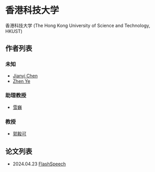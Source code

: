 # 香港科技大学

香港科技大学 (The Hong Kong University of Science and Technology, HKUST)

## 作者列表

### 未知

- [Jianyi Chen](../Authors/Jianyi_Chen.md)
- [Zhen Ye](../Authors/Zhen_Ye.md)

### 助理教授

- [雪巍](../Authors/Wei_Xue_(雪巍).md)

### 教授

- [郭毅可](../Authors/Yike_Guo_(郭毅可).md)

## 论文列表

- 2024.04.23 [FlashSpeech](../Models/Diffusion/2024.04.23_FlashSpeech.md)